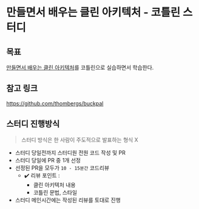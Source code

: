 # 만들면서 배우는 클린 아키텍처 - 코틀린 스터디

## 목표
[만들면서 배우는 클린 아키텍처](https://wikibook.co.kr/clean-architecture/)를 코틀린으로 실습하면서 학습한다.

## 참고 링크
https://github.com/thombergs/buckpal

## 스터디 진행방식 
> 스터디 방식은 한 사람이 주도적으로 발표하는 형식 X

- 스터디 당일전까지 스터디원 전원 코드 작성 및 PR
- 스터디 당일에 PR 중 1개 선정
- 선정된 PR을 모두가 `10 - 15분간` 코드리뷰
   - ✔️ 리뷰 포인트 : 
       -  클린 아키텍처 내용
       -  코틀린 문법, 스타일
- 스터디 메인시간에는 작성된 리뷰를 토대로 진행
